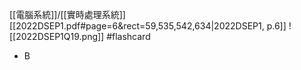 [[電腦系統]]/[[實時處理系統]]
[[2022DSEP1.pdf#page=6&rect=59,535,542,634|2022DSEP1, p.6]]
![[2022DSEP1Q19.png]] #flashcard 
- B

